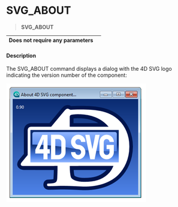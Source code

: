 # SVG_ABOUT

>**SVG_ABOUT**

| Does not require any parameters |  |
| --- | --- |



#### Description 

The SVG\_ABOUT command displays a dialog with the 4D SVG logo indicating the version number of the component:

![](../images/pict4018427.en.png)
